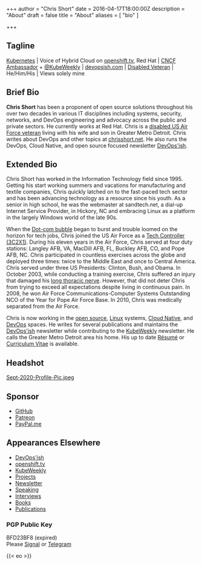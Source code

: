 +++
author = "Chris Short"
date = 2016-04-17T18:00:00Z
description = "About"
draft = false
title = "About"
aliases = [
    "bio"
]

+++

## Tagline

[Kubernetes](https://kubernetes.dev) | Voice of Hybrid Cloud on [openshift.tv](https://openshift.tv), Red Hat | [CNCF Ambassador](https://www.cncf.io/people/ambassadors/) + [@KubeWeekly](http://kubeweekly.io/) | [devopsish.com](https://devopsish.com) | [Disabled Veteran](/long-thoracic-nerve-palsy/) | He/Him/His | Views solely mine

## Brief Bio

**Chris Short** has been a proponent of open source solutions throughout his over two decades in various IT disciplines including systems, security, networks, and DevOps engineering and advocacy across the public and private sectors. He currently works at Red Hat. Chris is a [disabled US Air Force veteran](https://chrisshort.net/ltn) living with his wife and son in Greater Metro Detroit. Chris writes about DevOps and other topics at [chrisshort.net](https://chrisshort.net). He also runs the DevOps, Cloud Native, and open source focused newsletter [DevOps'ish](https://devopsish.com).

## Extended Bio

Chris Short has worked in the Information Technology field since 1995. Getting his start working summers and vacations for manufacturing and textile companies, Chris quickly latched on to the fast-paced tech sector and has been advancing technology as a resource since his youth. As a senior in high school, he was the webmaster at sandtech.net, a dial-up Internet Service Provider, in Hickory, NC and embracing Linux as a platform in the largely Windows world of the late 90s.

When the [Dot-com bubble](https://en.wikipedia.org/wiki/Dot-com_bubble) began to burst and trouble loomed on the horizon for tech jobs, Chris joined the US Air Force as a [Tech Controller (3C2X1)](https://chrisshort.net/3c2x1-tech-control/). During his eleven years in the Air Force, Chris served at four duty stations: Langley AFB, VA, MacDill AFB, FL, Buckley AFB, CO, and Pope AFB, NC. Chris participated in countless exercises across the globe and deployed three times: twice to the Middle East and once to Central America. Chris served under three US Presidents: Clinton, Bush, and Obama. In October 2003, while conducting a training exercise, Chris suffered an injury that damaged his [long thoracic nerve](https://chrisshort.net/long-thoracic-nerve-palsy/). However, that did not deter Chris from trying to exceed all expectations despite living in continuous pain. In 2008, he won Air Force Communications-Computer Systems Outstanding NCO of the Year for Pope Air Force Base. In 2010, Chris was medically separated from the Air Force.

Chris is now working in the [open source](https://chrisshort.net/tags/open-source/), [Linux](https://chrisshort.net/tags/linux/) systems, [Cloud Native](https://chrisshort.net/tags/cloud-native/), and [DevOps](https://devopsish.com/what-is-devops/) spaces. He writes for several publications and maintains the [DevOps'ish](https://devopsish.com) newsletter while contributing to the [KubeWeekly](http://kubeweekly.io/) newsletter. He calls the Greater Metro Detroit area his home. His up to date [Résumé](https://chrisshort.net/resume/) or [Curriculum Vitae](https://chrisshort.net/resume/) is available.

## Headshot

[Sept-2020-Profile-Pic.jpeg](Sept-2020-Profile-Pic.jpeg)

## Sponsor

* [GitHub](https://github.com/sponsors/chris-short)
* [Patreon](https://www.patreon.com/devopsish)
* [PayPal.me](https://paypal.me/devopsish)

## Appearances Elsewhere

* [DevOps'ish](https://devopsish.com)
* [openshift.tv](https://openshift.tv)
* [KubeWeekly](https://kubeweekly.io)
* [Projects](/projects/)
* [Newsletter](/newsletter/)
* [Speaking](/speaking/)
* [Interviews](/interviews/)
* [Books](/books/)
* [Publications](/publications/)

### PGP Public Key

BFD23BF8 (expired)  
Please [Signal](https://support.signal.org/hc/en-us/articles/360007060592-Invite-friends-to-join-Signal) or [Telegram](https://telegram.me/ChrisShort)

{{< eo >}}
